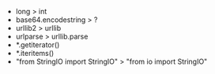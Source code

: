 - long > int
- base64.encodestring > ?
- urllib2 > urllib
- urlparse > urllib.parse
- *.getiterator()
- *.iteritems()
- "from StringIO import StringIO" > "from io import StringIO"
